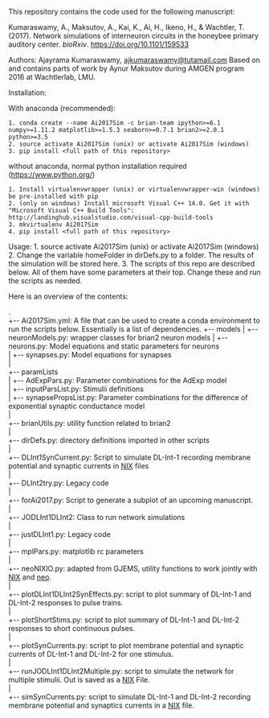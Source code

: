 This repository contains the code used for the following manuscript:


Kumaraswamy, A., Maksutov, A., Kai, K., Ai, H., Ikeno, H., & Wachtler, T. (2017). Network simulations of interneuron circuits in the honeybee primary auditory center. *bioRxiv*. https://doi.org/10.1101/159533

Authors:
Ajayrama Kumaraswamy, ajkumaraswamy@tutamail.com
Based on and contains parts of work by Aynur Maksutov during AMGEN program 2016 at Wachtlerlab, LMU.

Installation:

With anaconda (recommended):

    1. conda create --name Ai2017Sim -c brian-team ipython>=6.1 numpy>=1.11.2 matplotlib>=1.5.3 seaborn>=0.7.1 brian2>=2.0.1 python>=3.5
    2. source activate Ai2017Sim (unix) or activate Ai2017Sim (windows)
    3. pip install <full path of this repository>

without anaconda, normal python installation required (https://www.python.org/)

    1. Install virtualenvwrapper (unix) or virtualenvwrapper-win (windows) be pre-installed with pip
    2. (only on windows) Install microsoft Visual C++ 14.0. Get it with "Microsoft Visual C++ Build Tools": http://landinghub.visualstudio.com/visual-cpp-build-tools
    3. mkvirtualenv Ai2017Sim
    4. pip install <full path of this repository>

Usage:
    1. source activate Ai2017Sim (unix) or activate Ai2017Sim (windows)
    2. Change the variable homeFolder in dirDefs.py to a folder. The results of the simulation will be stored here.
    3. The scripts of this repo are described below. All of them have some parameters at their top. Change these and run the scripts as needed.


Here is an overview of the contents:

.  
+-- Ai2017Sim.yml: A file that can be used to create a conda environment to run the scripts below. Essentially is a list of dependencies.
+-- models
|   +-- neuronModels.py: wrapper classes for brian2 neuron models
|   +-- neurons.py: Model equations and static parameters for neurons  
|   +-- synapses.py: Model equations for synapses  
|  
+-- paramLists  
|   +-- AdExpPars.py: Parameter combinations for the AdExp model  
|   +-- inputParsList.py: Stimulii definitions  
|   +-- synapsePropsList.py: Parameter combinations for the difference of exponential synaptic conductance model  
|  
+-- brianUtils.py: utility function related to brian2  
|  
+-- dirDefs.py: directory definitions imported in other scripts  
|  
+-- DLInt1SynCurrent.py: Script to simulate DL-Int-1 recording membrane potential and synaptic currents in [NIX](https://github.com/G-Node/nixpy) files  
|  
+-- DLInt2try.py: Legacy code  
|  
+-- forAi2017.py: Script to generate a subplot of an upcoming manuscript.  
|  
+-- JODLInt1DLInt2: Class to run network simulations  
|  
+-- justDLInt1.py: Legacy code  
|  
+-- mplPars.py: matplotlib rc parameters  
|  
+-- neoNIXIO.py: adapted from GJEMS, utility functions to work jointly with [NIX](https://github.com/G-Node/nixpy) and [neo](https://github.com/NeuralEnsemble/python-neo).  
|  
+-- plotDLInt1DLInt2SynEffects.py: script to plot summary of DL-Int-1 and DL-Int-2 responses to pulse trains.  
|  
+-- plotShortStims.py: script to plot summary of DL-Int-1 and DL-Int-2 responses to short continuous pulses.  
|  
+-- plotSynCurrents.py: script to plot membrane potential and synaptic currents of DL-Int-1 and DL-Int-2 for one stimulus.  
|  
+-- runJODLInt1DLInt2Multiple.py: script to simulate the network for multiple stimulii. Out is saved as a [NIX](https://github.com/G-Node/nixpy) File.  
|  
+-- simSynCurrents.py: script to simulate DL-Int-1 and DL-Int-2 recording membrane potential and synaptics currents in a [NIX](https://github.com/G-Node/nixpy) file.  


